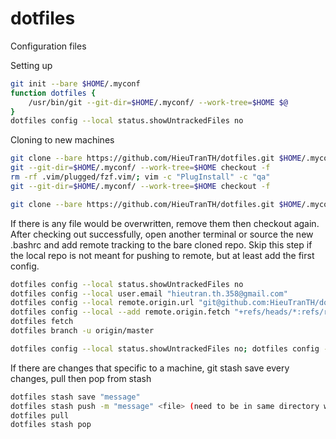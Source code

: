 # dotfiles
Configuration files

Setting up

```bash
git init --bare $HOME/.myconf
function dotfiles {
    /usr/bin/git --git-dir=$HOME/.myconf/ --work-tree=$HOME $@
}
dotfiles config --local status.showUntrackedFiles no
```

Cloning to new machines

```bash
git clone --bare https://github.com/HieuTranTH/dotfiles.git $HOME/.myconf
git --git-dir=$HOME/.myconf/ --work-tree=$HOME checkout -f
rm -rf .vim/plugged/fzf.vim/; vim -c "PlugInstall" -c "qa"
git --git-dir=$HOME/.myconf/ --work-tree=$HOME checkout -f
```

```bash
git clone --bare https://github.com/HieuTranTH/dotfiles.git $HOME/.myconf; git --git-dir=$HOME/.myconf/ --work-tree=$HOME checkout -f; rm -rf .vim/plugged/fzf.vim/; vim -c "PlugInstall" -c "qa"; git --git-dir=$HOME/.myconf/ --work-tree=$HOME checkout -f
```

If there is any file would be overwritten, remove them then checkout again.
After checking out successfully, open another terminal or source the new
.bashrc and add remote tracking to the bare cloned repo. Skip this step if the
local repo is not meant for pushing to remote, but at least add the first
config.

```bash
dotfiles config --local status.showUntrackedFiles no
dotfiles config --local user.email "hieutran.th.358@gmail.com"
dotfiles config --local remote.origin.url "git@github.com:HieuTranTH/dotfiles.git"
dotfiles config --local --add remote.origin.fetch "+refs/heads/*:refs/remotes/origin/*"
dotfiles fetch
dotfiles branch -u origin/master
```

```bash
dotfiles config --local status.showUntrackedFiles no; dotfiles config --local user.email "hieutran.th.358@gmail.com"; dotfiles config --local remote.origin.url "git@github.com:HieuTranTH/dotfiles.git"; dotfiles config --local --add remote.origin.fetch "+refs/heads/*:refs/remotes/origin/*"; dotfiles fetch; dotfiles branch -u origin/master
```

If there are changes that specific to a machine, git stash save every changes,
pull then pop from stash

```bash
dotfiles stash save "message"
dotfiles stash push -m "message" <file> (need to be in same directory with the file)
dotfiles pull
dotfiles stash pop
```
